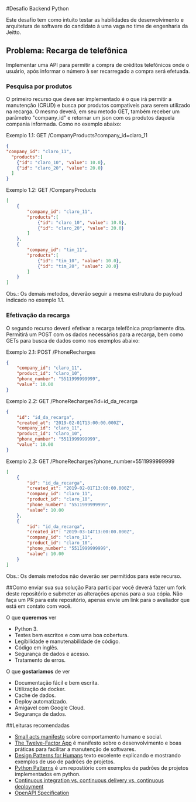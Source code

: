 #Desafio Backend Python

Este desafio tem como intuito testar as habilidades de desenvolvimento e arquitetura de software do candidato à uma vaga no time de engenharia da Jeitto.

## Problema: Recarga de telefônica
Implementar uma API para permitir a compra de créditos telefônicos onde o usuário, após informar o número à ser recarregado a compra será efetuada.


### Pesquisa por produtos
O primeiro recurso que deve ser implementado é o que irá permitir a manutenção (CRUD) e busca por produtos compativeis para serem utilizado na recarga. O mesmo deverá, em seu metodo GET, também receber um parâmetro "company_id" e retornar um json com os produtos daquela compania informada. Como no exemplo abaixo:

Exemplo 1.1: GET /CompanyProducts?company_id=claro_11

```json
{
"company_id": "claro_11",
  "products":[
    {"id": "claro_10", "value": 10.0},
    {"id": "claro_20", "value": 20.0}
  ]
}
```

Exemplo 1.2: GET /CompanyProducts
```json
[
    {
        "company_id": "claro_11",
        "products":[
            {"id": "claro_10", "value": 10.0},
            {"id": "claro_20", "value": 20.0}
        ]
    },
    {
        "company_id": "tim_11",
        "products":[
            {"id": "tim_10", "value": 10.0},
            {"id": "tim_20", "value": 20.0}
        ]
    }
]
```

Obs.: Os demais metodos, deverão seguir a mesma estrutura do payload indicado no exemplo 1.1.


### Efetivação da recarga
O segundo recurso deverá efetivar a recarga telefônica propriamente dita. Permitirá um POST com os dados necessários para a recarga, bem como GETs para busca de dados como nos exemplos abaixo:

Exemplo 2.1: POST /PhoneRecharges
```json
{
    "company_id": "claro_11",
    "product_id": "claro_10",
    "phone_number": "5511999999999",
    "value": 10.00
}
```

Exemplo 2.2: GET /PhoneRecharges?id=id_da_recarga
```json
{
    "id": "id_da_recarga",
    "created_at": "2019-02-01T13:00:00.000Z",
    "company_id": "claro_11",
    "product_id": "claro_10",
    "phone_number": "5511999999999",
    "value": 10.00
}
```

Exemplo 2.3: GET /PhoneRecharges?phone_number=5511999999999
```json
[
    {
        "id": "id_da_recarga",
        "created_at": "2019-02-01T13:00:00.000Z",
        "company_id": "claro_11",
        "product_id": "claro_10",
        "phone_number": "5511999999999",
        "value": 10.00
    },
    {
        "id": "id_da_recarga",
        "created_at": "2019-03-14T13:00:00.000Z",
        "company_id": "claro_11",
        "product_id": "claro_10",
        "phone_number": "5511999999999",
        "value": 10.00
    }
]
```

Obs.: Os demais metodos não deverão ser permitidos para este recurso.


##Como enviar sua sua solução
Para participar você deverá fazer um fork deste repositório e submeter as alterações apenas para a sua cópia. Não faça um PR para este repositório, apenas envie um link para o avaliador que está em contato com você.

O que **queremos** ver
- Python 3.
- Testes bem escritos e com uma boa cobertura.
- Legibilidade e manutenabilidade de código.
- Código em inglês.
- Segurança de dados e acesso.
- Tratamento de erros.

O que **gostariamos** de ver
- Documentação fácil e bem escrita.
- Utilização de docker.
- Cache de dados.
- Deploy automatizado.
- Amigavel com Google Cloud.
- Segurança de dados.


##Leituras recomendadas
- [Small acts manifesto](http://smallactsmanifesto.org/) sobre comportamento humano e social.
- [The Twelve-Factor App](https://12factor.net/pt_br/) é manifesto sobre o desenvolvimento e boas práticas para facilitar a manutenção de softwares.
- [Design Patterns for Humans](https://github.com/kamranahmedse/design-patterns-for-humans) texto excelente explicando e mostrando exemplos de uso de padrões de projetos.
- [Python Patterns](https://github.com/faif/python-patterns) é um repostiório com exemplos de padrões de projetos implementados em python.
- [Continuous integration vs. continuous delivery vs. continuous deployment](https://www.atlassian.com/continuous-delivery/principles/continuous-integration-vs-delivery-vs-deployment)
- [OpenAPI Specification](https://github.com/OAI/OpenAPI-Specification/blob/master/versions/2.0.md#operation-object)